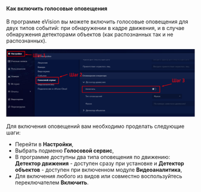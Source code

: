 
#### Как включить голосовые оповещения
В программе eVision вы можете включить голосовые оповещения для двух типов событий: при обнаружении в  кадре движения, и в случае обнаружения детекторами объектов (как распознанных так и не распознанных).

![](images/Aspose.Words.374291bc-21e0-4dc1-8208-7b6db552d3f3.173.png)

Для включения оповещений вам необходимо проделать следующие шаги:

- Перейти в **Настройки**,
- Выбрать подменю **Голосовой сервис**,
- В программе доступны два типа оповещения по движению: **Детектор движения** - доступен сразу при установке и **Детектор объектов**  - доступен при включенном модуле **Видеоаналитика**,
- Для включения любого из видов или совместно воспользуйтесь переключателем **Включить**. 